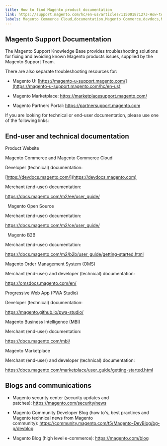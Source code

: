 ```yaml
---
title: How to find Magento product documentation
link: https://support.magento.com/hc/en-us/articles/115001871273-How-to-find-Magento-product-documentation
labels: Magento Commerce Cloud,documentation,Magento Commerce,devdocs,Magento,B2B,MBI,PWA,product,Magento Order Management,marketplace,Magento Business Intelligence,how to
---
```


## Magento Support Documentation

The Magento Support Knowledge Base provides troubleshooting solutions for fixing and avoiding known Magento products issues, supplied by the Magento Support Team.

There are also separate troubleshooting resources for:

* Magento U: [https://magento-u-support.magento.com/](https://magento-u-support.magento.com/hc/en-us)

* Magento Marketplace: <https://marketplacesupport.magento.com/>

* Magento Partners Portal: <https://partnersupport.magento.com>

If you are looking for technical or end-user documentation, please use one of the following links:

## End-user and technical documentation

Product
Website

Magento Commerce and Magento Commerce Cloud

Developer (technical) documentation:

[https://devdocs.magento.com/](https://devdocs.magento.com)

Merchant (end-user) documentation:

<https://docs.magento.com/m2/ee/user_guide/>

 
Magento Open Source



Merchant (end-user) documentation:

<https://docs.magento.com/m2/ce/user_guide/>

 
Magento B2B



Merchant (end-user) documentation:

<https://docs.magento.com/m2/b2b/user_guide/getting-started.html>

Magento Order Management System (OMS)

Merchant (end-user) and developer (technical) documentation:

<https://omsdocs.magento.com/en/>

Progressive Web App (PWA Studio)

Developer (technical) documentation:

<https://magento.github.io/pwa-studio/>

Magento Business Intelligence (MBI)

Merchant (end-user) documentation:

<https://docs.magento.com/mbi/>

Magento Marketplace

Merchant (end-user) and developer (technical) documentation:

<https://docs.magento.com/marketplace/user_guide/getting-started.html>



## Blogs and communications

* Magento security center (security updates and patches): <https://magento.com/security/news>

* Magento Community Developer Blog (how to's, best practices and Magento technical news from Magento community): <https://community.magento.com/t5/Magento-DevBlog/bg-p/devblog>

* Magento Blog (high level e-commerce): <https://magento.com/blog>

